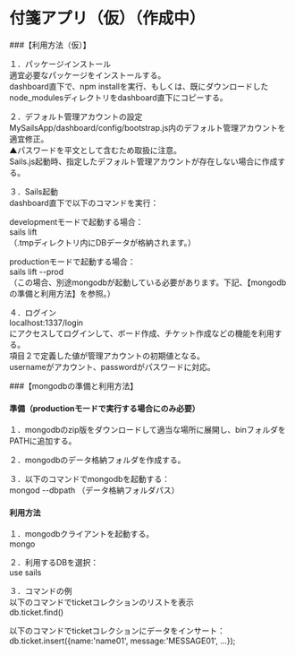 # 付箋アプリ（仮）（作成中）
###【利用方法（仮）】

１．パッケージインストール<br/>
適宜必要なパッケージをインストールする。<br/>
dashboard直下で、npm installを実行、もしくは、既にダウンロードしたnode_modulesディレクトリをdashboard直下にコピーする。

２．デフォルト管理アカウントの設定<br/>
MySailsApp/dashboard/config/bootstrap.js内のデフォルト管理アカウントを適宜修正。<br/>
▲パスワードを平文として含むため取扱に注意。<br/>
Sails.js起動時、指定したデフォルト管理アカウントが存在しない場合に作成する。<br/>

３．Sails起動<br/>
dashboard直下で以下のコマンドを実行：<br/>

developmentモードで起動する場合：<br/>
sails lift<br/>
（.tmpディレクトリ内にDBデータが格納されます。）<br/>

productionモードで起動する場合：<br/>
sails lift --prod<br/>
（この場合、別途mongodbが起動している必要があります。下記、【mongodbの準備と利用方法】を参照。）<br/>

４．ログイン<br/>
localhost:1337/login<br/>
にアクセスしてログインして、ボード作成、チケット作成などの機能を利用する。<br/>
項目２で定義した値が管理アカウントの初期値となる。<br/>
usernameがアカウント、passwordがパスワードに対応。<br/>

###【mongodbの準備と利用方法】

#### 準備（productionモードで実行する場合にのみ必要）
１．mongodbのzip版をダウンロードして適当な場所に展開し、binフォルダをPATHに追加する。

２．mongodbのデータ格納フォルダを作成する。

３．以下のコマンドでmongodbを起動する：<br/>
mongod --dbpath （データ格納フォルダパス）

#### 利用方法

１．mongodbクライアントを起動する。<br/>
mongo

２．利用するDBを選択：<br/>
use sails

３．コマンドの例<br/>
以下のコマンドでticketコレクションのリストを表示<br/>
db.ticket.find()<br/>

以下のコマンドでticketコレクションにデータをインサート：<br/>
db.ticket.insert({name:'name01', message:'MESSAGE01', ...});


